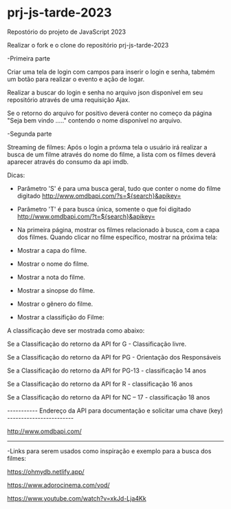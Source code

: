# prj-js-tarde-2023
Repostório do projeto de JavaScript 2023

Realizar o fork e o clone do repositório  prj-js-tarde-2023

-Primeira parte

Criar uma tela de login com campos para inserir o login e senha, tabmém um botão para realizar o evento e ação de logar.

Realizar a buscar do login e senha no arquivo json disponível em seu repositório através de uma requisição Ajax.

Se o retorno do arquivo for positivo deverá conter no começo da página "Seja bem vindo ....." contendo o nome disponível no arquivo.


-Segunda parte

Streaming de filmes:
Após o login a próxma tela o usuário irá realizar a busca de um filme através do nome do filme, a lista com os filmes deverá aparecer
através do consumo da api imdb.

Dicas:
- Parâmetro 'S' é para uma busca geral, tudo que conter o nome do filme digitado
http://www.omdbapi.com/?s=${search}&apikey= 

- Parâmetro 'T' é para busca única, somente o que foi digitado 
http://www.omdbapi.com/?t=${search}&apikey=

- Na primeira página, mostrar os filmes relacionado à busca, com a capa dos filmes. Quando clicar no filme específico, mostrar na próxima tela:
  
- Mostrar a capa do filme.
- Mostrar o nome do filme.
- Mostrar a nota do filme.
- Mostrar a sinopse do filme.
- Mostrar o gênero do filme.
- Mostrar a classifição do Filme:

A classificação deve ser mostrada como abaixo:

Se a Classificação do retorno da API for G - Classificação livre.

Se a Classificação do retorno da API for PG - Orientação dos Responsáveis

Se a Classificação do retorno da API for PG-13 - classificação 14 anos

Se a Classificação do retorno da API for R - classificação 16 anos

Se a Classificação do retorno da API for NC – 17 - classificação 18 anos

----------- Endereço da API para documentação e solicitar uma chave (key) ------------------------

http://www.omdbapi.com/

-------------------------------------------------------------------------------


-Links para serem usados como inspiração e exemplo para a busca dos filmes:

https://ohmydb.netlify.app/

https://www.adorocinema.com/vod/

https://www.youtube.com/watch?v=xkJd-Lja4Kk
